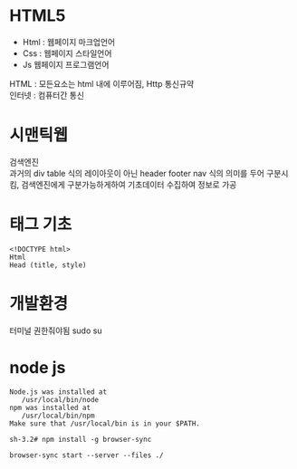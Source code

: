 # HTML5

- Html : 웹페이지 마크업언어  
- Css : 웹페이지 스타일언어  
- Js 웹페이지 프로그램언어

HTML : 모든요소는 html 내에 이루어짐, Http 통신규약  
인터넷 : 컴퓨터간 통신


# 시맨틱웹

검색엔진   
과거의 div table 식의 레이아웃이 아닌 header footer nav 식의 의미를 두어 구분시킴, 검색엔진에게 구분가능하게하여 기초데이터 수집하여 정보로 가공

# 태그 기초
```
<!DOCTYPE html>
Html
Head (title, style)
```

# 개발환경 
터미널 권한줘야됨 sudo su

# node js
```
Node.js was installed at
   /usr/local/bin/node
npm was installed at
   /usr/local/bin/npm
Make sure that /usr/local/bin is in your $PATH.
	
sh-3.2# npm install -g browser-sync

browser-sync start --server --files ./

```
